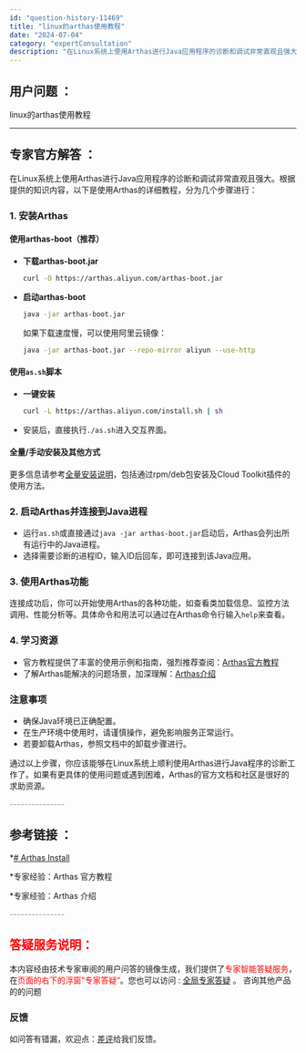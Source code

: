 ```yaml
---
id: "question-history-11469"
title: "linux的arthas使用教程"
date: "2024-07-04"
category: "expertConsultation"
description: "在Linux系统上使用Arthas进行Java应用程序的诊断和调试非常直观且强大。根据提供的知识内容，以下是使用Arthas的详细教程，分为几个步骤进行：### 1. 安装Arthas#### 使用arthas-boot（推荐）- **下载arthas-boot.jar**  ```bash  cu"
---
```


## 用户问题 ： 
 linux的arthas使用教程  

---------------
## 专家官方解答 ：

在Linux系统上使用Arthas进行Java应用程序的诊断和调试非常直观且强大。根据提供的知识内容，以下是使用Arthas的详细教程，分为几个步骤进行：

### 1. 安装Arthas

#### 使用arthas-boot（推荐）
- **下载arthas-boot.jar**
  ```bash
  curl -O https://arthas.aliyun.com/arthas-boot.jar
  ```
- **启动arthas-boot**
  ```bash
  java -jar arthas-boot.jar
  ```
  如果下载速度慢，可以使用阿里云镜像：
  ```bash
  java -jar arthas-boot.jar --repo-mirror aliyun --use-http
  ```

#### 使用`as.sh`脚本
- **一键安装**
  ```bash
  curl -L https://arthas.aliyun.com/install.sh | sh
  ```
- 安装后，直接执行`./as.sh`进入交互界面。

#### 全量/手动安装及其他方式
更多信息请参考[全量安装说明](https://arthas.aliyun.com/doc/install-manual.html)，包括通过rpm/deb包安装及Cloud Toolkit插件的使用方法。

### 2. 启动Arthas并连接到Java进程
- 运行`as.sh`或直接通过`java -jar arthas-boot.jar`启动后，Arthas会列出所有运行中的Java进程。
- 选择需要诊断的进程ID，输入ID后回车，即可连接到该Java应用。

### 3. 使用Arthas功能
连接成功后，你可以开始使用Arthas的各种功能，如查看类加载信息、监控方法调用、性能分析等。具体命令和用法可以通过在Arthas命令行输入`help`来查看。

### 4. 学习资源
- 官方教程提供了丰富的使用示例和指南，强烈推荐查阅：[Arthas官方教程](https://arthas.aliyun.com/doc/arthas-tutorials.html?language=cn)
- 了解Arthas能解决的问题场景，加深理解：[Arthas介绍](https://arthas.aliyun.com/doc/arthas-tutorials.html?language=cn)

### 注意事项
- 确保Java环境已正确配置。
- 在生产环境中使用时，请谨慎操作，避免影响服务正常运行。
- 若要卸载Arthas，参照文档中的卸载步骤进行。

通过以上步骤，你应该能够在Linux系统上顺利使用Arthas进行Java程序的诊断工作了。如果有更具体的使用问题或遇到困难，Arthas的官方文档和社区是很好的求助资源。


<font color="#949494">---------------</font> 


## 参考链接 ：

*[# Arthas Install](https://github.com/alibaba/arthas/tree/master/site/docs/doc/install-detail.md)
 
 *专家经验：Arthas 官方教程 
 
 *专家经验：Arthas 介绍 


 <font color="#949494">---------------</font> 
 


## <font color="#FF0000">答疑服务说明：</font> 

本内容经由技术专家审阅的用户问答的镜像生成，我们提供了<font color="#FF0000">专家智能答疑服务</font>，在<font color="#FF0000">页面的右下的浮窗”专家答疑“</font>。您也可以访问 : [全局专家答疑](https://answer.opensource.alibaba.com/docs/intro) 。 咨询其他产品的的问题

### 反馈
如问答有错漏，欢迎点：[差评](https://ai.nacos.io/user/feedbackByEnhancerGradePOJOID?enhancerGradePOJOId=16052)给我们反馈。
